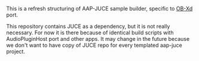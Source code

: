 This is a refresh structuring of AAP-JUCE sample builder, specific to [OB-Xd](https://github.com/reales/OB-Xd) port.

This repository contains JUCE as a dependency, but it is not really necessary. For now it is there because of identical build scripts with AudioPluginHost port and other apps. It may change in the future because we don't want to have copy of JUCE repo for every templated aap-juce project.

